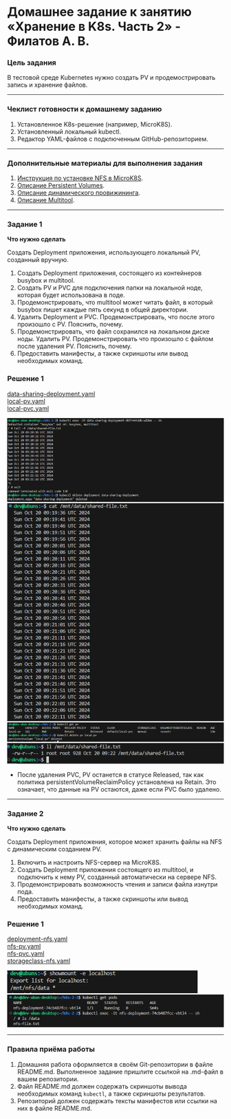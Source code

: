 # Домашнее задание к занятию «Хранение в K8s. Часть 2» - Филатов А. В.

### Цель задания

В тестовой среде Kubernetes нужно создать PV и продемострировать запись и хранение файлов.

------

### Чеклист готовности к домашнему заданию

1. Установленное K8s-решение (например, MicroK8S).
2. Установленный локальный kubectl.
3. Редактор YAML-файлов с подключенным GitHub-репозиторием.

------

### Дополнительные материалы для выполнения задания

1. [Инструкция по установке NFS в MicroK8S](https://microk8s.io/docs/nfs). 
2. [Описание Persistent Volumes](https://kubernetes.io/docs/concepts/storage/persistent-volumes/). 
3. [Описание динамического провижининга](https://kubernetes.io/docs/concepts/storage/dynamic-provisioning/). 
4. [Описание Multitool](https://github.com/wbitt/Network-MultiTool).

------

### Задание 1

**Что нужно сделать**

Создать Deployment приложения, использующего локальный PV, созданный вручную.

1. Создать Deployment приложения, состоящего из контейнеров busybox и multitool.
2. Создать PV и PVC для подключения папки на локальной ноде, которая будет использована в поде.
3. Продемонстрировать, что multitool может читать файл, в который busybox пишет каждые пять секунд в общей директории. 
4. Удалить Deployment и PVC. Продемонстрировать, что после этого произошло с PV. Пояснить, почему.
5. Продемонстрировать, что файл сохранился на локальном диске ноды. Удалить PV.  Продемонстрировать что произошло с файлом после удаления PV. Пояснить, почему.
5. Предоставить манифесты, а также скриншоты или вывод необходимых команд.

### Решение 1

[data-sharing-deployment.yaml](https://github.com/v1us1885/k8s-2.2/blob/main/data-sharing-deployment.yaml)   
[local-pv.yaml](https://github.com/v1us1885/k8s-2.2/blob/main/local-pv.yaml)   
[local-pvc.yaml](https://github.com/v1us1885/k8s-2.2/blob/main/local-pvc.yaml)   

![alt text](Screenshot_1.png)   
![alt text](Screenshot_2.png)   
![alt text](Screenshot_3.png)   
![alt text](Screenshot_4.png)   

- После удаления PVC, PV останется в статусе Released, так как политика persistentVolumeReclaimPolicy установлена на Retain. Это означает, что данные на PV остаются, даже если PVC было удалено.
------

### Задание 2

**Что нужно сделать**

Создать Deployment приложения, которое может хранить файлы на NFS с динамическим созданием PV.

1. Включить и настроить NFS-сервер на MicroK8S.
2. Создать Deployment приложения состоящего из multitool, и подключить к нему PV, созданный автоматически на сервере NFS.
3. Продемонстрировать возможность чтения и записи файла изнутри пода. 
4. Предоставить манифесты, а также скриншоты или вывод необходимых команд.

### Решение 1

[deployment-nfs.yaml](https://github.com/v1us1885/k8s-2.2/blob/main/deployment-nfs.yaml)   
[nfs-pv.yaml](https://github.com/v1us1885/k8s-2.2/blob/main/nfs-pv.yaml)   
[nfs-pvc.yaml](https://github.com/v1us1885/k8s-2.2/blob/main/nfs-pvc.yaml)   
[storageclass-nfs.yaml](https://github.com/v1us1885/k8s-2.2/blob/main/storageclass-nfs.yaml)   

![alt text](Screenshot_5.png)   
![alt text](Screenshot_6.png)   

------

### Правила приёма работы

1. Домашняя работа оформляется в своём Git-репозитории в файле README.md. Выполненное задание пришлите ссылкой на .md-файл в вашем репозитории.
2. Файл README.md должен содержать скриншоты вывода необходимых команд `kubectl`, а также скриншоты результатов.
3. Репозиторий должен содержать тексты манифестов или ссылки на них в файле README.md.